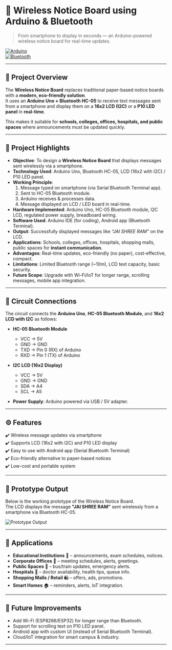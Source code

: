 # 📢 Wireless Notice Board using Arduino & Bluetooth  

> From smartphone to display in seconds — an Arduino-powered wireless notice board for real-time updates.  

[![Arduino](https://img.shields.io/badge/Made%20with-Arduino-blue?logo=arduino)](https://www.arduino.cc/)  
[![Bluetooth](https://img.shields.io/badge/Module-HC05-lightblue?logo=bluetooth)](https://www.electronicwings.com/nodemcu/hc-05-bluetooth-module)  

---

## 🔎 Project Overview  
The **Wireless Notice Board** replaces traditional paper-based notice boards with a **modern, eco-friendly solution**.  
It uses an **Arduino Uno + Bluetooth HC-05** to receive text messages sent from a smartphone and display them on a **16x2 LCD (I2C)** or a **P10 LED panel** in **real-time**.  

This makes it suitable for **schools, colleges, offices, hospitals, and public spaces** where announcements must be updated quickly.  

---

## 📌 Project Highlights  

- **Objective**: To design a **Wireless Notice Board** that displays messages sent wirelessly via a smartphone.  
- **Technology Used**: Arduino Uno, Bluetooth HC-05, LCD (16x2 with I2C) / P10 LED panel.  
- **Working Principle**:  
  1. Message typed on smartphone (via Serial Bluetooth Terminal app).  
  2. Sent to HC-05 Bluetooth module.  
  3. Arduino receives & processes data.  
  4. Message displayed on LCD / LED board in real-time.  
- **Hardware Implemented**: Arduino Uno, HC-05 Bluetooth module, I2C LCD, regulated power supply, breadboard wiring.  
- **Software Used**: Arduino IDE (for coding), Android app (Bluetooth Terminal).  
- **Output**: Successfully displayed messages like *“JAI SHREE RAM”* on the LCD.  
- **Applications**: Schools, colleges, offices, hospitals, shopping malls, public spaces for **instant communication**.  
- **Advantages**: Real-time updates, eco-friendly (no paper), cost-effective, compact.  
- **Limitations**: Limited Bluetooth range (~10m), LCD text capacity, basic security.  
- **Future Scope**: Upgrade with Wi-Fi/IoT for longer range, scrolling messages, mobile app integration.


---
## 🔌 Circuit Connections  

The circuit connects the **Arduino Uno**, **HC-05 Bluetooth Module**, and **16x2 LCD with I2C** as follows:  

- **HC-05 Bluetooth Module**  
  - VCC → 5V  
  - GND → GND  
  - TXD → Pin 0 (RX) of Arduino  
  - RXD → Pin 1 (TX) of Arduino  

- **I2C LCD (16x2 Display)**  
  - VCC → 5V  
  - GND → GND  
  - SDA → A4  
  - SCL → A5  

- **Power Supply**: Arduino powered via USB / 5V adapter.    

---

## ⚙️ Features  
✔️ Wireless message updates via smartphone  
✔️ Supports LCD (16x2 with I2C) and P10 LED display  
✔️ Easy to use with Android app (Serial Bluetooth Terminal)  
✔️ Eco-friendly alternative to paper-based notices  
✔️ Low-cost and portable system  

---

## 📸 Prototype Output  

Below is the working prototype of the Wireless Notice Board.  
The LCD displays the message **"JAI SHREE RAM"** sent wirelessly from a smartphone via Bluetooth HC-05.  

![Prototype Output](C:\Users\patil\OneDrive\Desktop\Diag2.jpg)  

---

## 📜 Applications  

- **Educational Institutions** 🏫 – announcements, exam schedules, notices.  
- **Corporate Offices** 🏢 – meeting schedules, alerts, greetings.  
- **Public Spaces** 🚉 – bus/train updates, emergency alerts.  
- **Hospitals** 🏥 – doctor availability, health tips, queue info.  
- **Shopping Malls / Retail** 🛍️ – offers, ads, promotions.  
- **Smart Homes** 🏠 – reminders, alerts, IoT integration.  

---

## 🔮 Future Improvements  

- Add Wi-Fi (ESP8266/ESP32) for longer range than Bluetooth.  
- Support for scrolling text on P10 LED panel.  
- Android app with custom UI (instead of Serial Bluetooth Terminal).  
- Cloud/IoT integration for smart campus & industry.  


---

